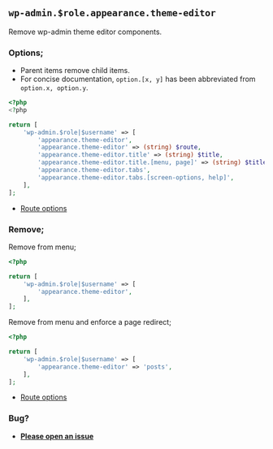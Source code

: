 ## `wp-admin.$role.appearance.theme-editor`

Remove wp-admin theme editor components.

### Options;

* Parent items remove child items. 
* For concise documentation, `option.[x, y]` has been abbreviated from `option.x, option.y`.

```php
<?php
<?php

return [
    'wp-admin.$role|$username' => [
        'appearance.theme-editor',
        'appearance.theme-editor' => (string) $route,
        'appearance.theme-editor.title' => (string) $title,
        'appearance.theme-editor.title.[menu, page]' => (string) $title,
        'appearance.theme-editor.tabs',
        'appearance.theme-editor.tabs.[screen-options, help]',
    ],
];
```

* [Route options](../route-options.md)

### Remove;

Remove from menu;

```php
<?php

return [
    'wp-admin.$role|$username' => [
        'appearance.theme-editor',
    ],
];
```

Remove from menu and enforce a page redirect;

```php
<?php

return [
    'wp-admin.$role|$username' => [
        'appearance.theme-editor' => 'posts',
    ],
];
```

* [Route options](../route-options.md)

### Bug?

* **[Please open an issue](https://github.com/soberwp/intervention/issues/new?title=[wp-admin.appearance.theme-editor]&labels=bug&assignees=darrenjacoby)**
